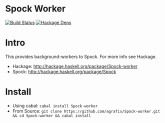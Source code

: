 Spock Worker
============

[![Build Status](https://travis-ci.org/agrafix/Spock-worker.svg)](https://travis-ci.org/agrafix/Spock-worker)
[![Hackage Deps](https://img.shields.io/hackage-deps/v/Spock-worker.svg)](http://packdeps.haskellers.com/reverse/Spock-worker)

# Intro

This provides background-workers to Spock. For more info see Hackage.

* Hackage: http://hackage.haskell.org/package/Spock-worker
* Spock: http://hackage.haskell.org/package/Spock


# Install

* Using cabal: `cabal install Spock-worker`
* From Source: `git clone https://github.com/agrafix/Spock-worker.git && cd Spock-worker && cabal install`
